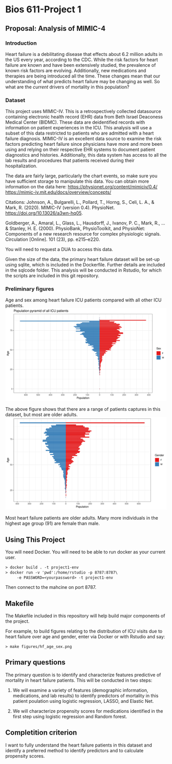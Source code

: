 Bios 611-Project 1
================

Proposal: Analysis of MIMIC-4
-----------------------------

### Introduction
Heart failure is a debilitating disease that effects about 6.2 million adults in the US every year, 
according to the CDC. While the risk factors for heart failure are known and have been extensively 
studied, the prevalence of known risk factors are evolving. Additionally, new medications and therapies 
are being introduced all the time. These changes mean that our understanding of what predicts heart 
failure may be changing as well. So what are the *current* drivers of mortality in this population? 

### Dataset
This project uses MIMIC-IV. This is a retrospectively collected datasource containing electronic
health record (EHR) data from Beth Israel Deaconess Medical Center (BIDMC). These data are deidentified
records with information on patient experiences in the ICU. This analysis will use a subset of 
this data restricted to patients who are admitted with a heart failure diagnosis. MIMIC-IV is
an excellent data source to examine the risk factors predicting heart failure since physicians
have more and more been using and relying on their respective EHR systems to document patient diagnostics
and histories. Additionally, this data system has access to all the lab results and procedures that
patients received during their hospitalization.

The data are fairly large, particularly the chart events, so make sure you have sufficient storage
to manipulate this data. You can obtain more information on the data here: 
https://physionet.org/content/mimiciv/0.4/ 
https://mimic-iv.mit.edu/docs/overview/concepts/

Citations:
Johnson, A., Bulgarelli, L., Pollard, T., Horng, S., Celi, L. A., & Mark, R. (2020). MIMIC-IV (version 0.4). 
PhysioNet. https://doi.org/10.13026/a3wn-hq05.

Goldberger, A., Amaral, L., Glass, L., Hausdorff, J., Ivanov, P. C., Mark, R., ... & Stanley, H. E. (2000). 
PhysioBank, PhysioToolkit, and PhysioNet: Components of a new research resource for complex 
physiologic signals. Circulation [Online]. 101 (23), pp. e215–e220.

You will need to request a DUA to access this data. 

Given the size of the data, the primary heart failure dataset will be set-up using sqlite, which is
included in the Dockerfile. Further details are included in the sqlcode folder.
This analysis will be conducted in Rstudio, for which the scripts are included in this git repository.

### Preliminary figures
Age and sex among heart failure ICU patients compared with all other ICU patients.
![](assets/all_age_sex.png)

The above figure shows that there are a range of patients captures in this dataset, but most
are older adults.
![](assets/hf_age_sex.png)

Most heart failure patients are older adults. Many more individuals in the highest age group (91) are female
than male.

Using This Project
------------------
You will need Docker. You will need to be able to run docker as your current user.

	> docker build . -t project1-env
	> docker run -v 'pwd':/home/rstudio -p 8787:8787\
		 -e PASSWORD=<yourpassword> -t project1-env

Then connect to the mahcine on port 8787.

Makefile
--------
The Makefile included in this repository will help build major components
 of the project. 

For example, to build figures relating to the distribution of ICU visits due to heart failure over 
age and gender, enter via Docker or with Rstudio and say:

	> make figures/hf_age_sex.png

Primary questions
-----------------
The primary question is to identify and characterize features predictive of mortality in heart failure 
patients. This will be conducted in two steps: 

1) We will examine a variety of features (demographic information, medications, and lab results) to 
identify predictors of mortality in this patient poulation using logistic regression, LASSO, 
and Elastic Net.

2) We will characterize propensity scores for medications identified in the first step using logistic 
regression and Random forest. 


Completition criterion
----------------------
I want to fully understand the heart failure patients in this dataset and identify a preferred method 
to identify predictors and to calculate propensity scores.